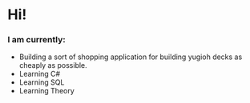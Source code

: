 # Hi!

### I am currently:
- Building a sort of shopping application for building yugioh decks as cheaply as possible.
- Learning C#
- Learning SQL
- Learning Theory


